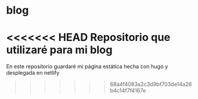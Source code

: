 # blog
<<<<<<< HEAD
Repositorio que utilizaré para mi blog
=======

En este repositorio guardaré mi página estática hecha con hugo y desplegada en netlify 
>>>>>>> 68a4f4083a2c3d9bf703de14a26b4c14f7f4167e
